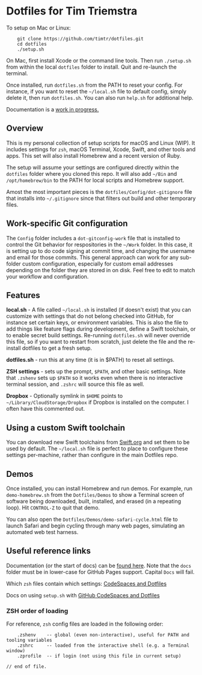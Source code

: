 # Dotfiles for Tim Triemstra

To setup on Mac or Linux:

```shell
    git clone https://github.com/timtr/dotfiles.git
    cd dotfiles
    ./setup.sh
```

On Mac, first install Xcode or the command line tools. Then run `./setup.sh` from within the local `dotfiles` folder to install. Quit and re-launch the terminal. 

Once installed, run `dotfiles.sh` from the PATH to reset your config. For instance, if you want to reset the `~/local.sh` file to default config, simply delete it, then run `dotfiles.sh`. You can also run `help.sh` for additional help.

Documentation is a [work in progress.](https://timtr.github.io/dotfiles/)


## Overview

This is my personal collection of setup scripts for macOS and Linux (WIP). It includes settings for `zsh`, macOS Terminal, Xcode, Swift, and other tools and apps. This set will also install Homebrew and a recent version of Ruby.

The setup will assume your settings are configured directly within the `dotfiles` folder where you cloned this repo. It will also add `~/Bin` and `/opt/homebrew/bin` to the PATH for local scripts and Homebrew support.

Amost the most important pieces is the `dotfiles/Config/dot-gitignore` file that installs into `~/.gitignore` since that filters out build and other temporary files.


## Work-specific Git configuration

The `Config` folder includes a `dot-gitconfig-work` file that is installed to control the Git behavior for respositories in the `~/Work` folder. In this case, it is setting up to do code signing at commit time, and changing the username and email for those commits. This general approach can work for any sub-folder custom configuration, especially for custom email addresses depending on the folder they are stored in on disk. Feel free to edit to match your workflow and configuration.


## Features

**local.sh** - A file called `~/local.sh` is installed (if doesn't exist) that you can customize with settings that do not belong checked into GitHub, for instance set certain keys, or environment variables. This is also the file to add things like feature flags during development, define a Swift toolchain, or to enable secret build settings. Re-running `dotfiles.sh` will never override this file, so if you want to restart from scratch, just delete the file and the re-install dotfiles to get a fresh setup.

**dotfiles.sh** - run this at any time (it is in $PATH) to reset all settings.

**ZSH settings** - sets up the prompt, `$PATH`, and other basic settings. Note that `.zshenv` sets up `$PATH` so it works even when there is no interactive terminal session, and `.zshrc` will source this file as well.

**Dropbox** - Optionally symlink in `$HOME` points to `~/Library/CloudStorage/Dropbox` if Dropbox is installed on the computer. I often have this commented out.


## Using a custom Swift toolchain

You can download new Swift toolchains from [Swift.org](https://swift.org/download/#snapshots) and set them to be used by default.  The `~/local.sh` file is perfect to place to configure these settings per-machine, rather than configure in the main Dotfiles repo.

## Demos

Once installed, you can install Homebrew and run demos. For example, run `demo-homebrew.sh` from the `Dotfiles/Demos` to show a Terminal screen of software being downloaded, built, installed, and erased (in a repeating loop). Hit `CONTROL-Z` to quit that demo.

You can also open the `Dotfiles/Demos/demo-safari-cycle.html` file to launch Safari and begin cycling through many web pages, simulating an automated web test harness.


## Useful reference links

Documentation (or the start of docs) can be [found here](https://timtr.github.io/Dotfiles/docs/). Note that the `docs` folder must be in lower-case for GitHub Pages support. Capital `Docs` will fail.

Which `zsh` files contain which settings: [CodeSpaces and Dotfiles](https://unix.stackexchange.com/questions/71253/what-should-shouldnt-go-in-zshenv-zshrc-zlogin-zprofile-zlogout)

Docs on using `setup.sh` with [GitHub CodeSpaces and Dotfiles](https://docs.github.com/en/codespaces/customizing-your-codespace/personalizing-codespaces-for-your-account)


### ZSH order of loading

For reference, `zsh` config files are loaded in the following order:

``` shell
    .zshenv    -- global (even non-interactive), useful for PATH and tooling variables
    .zshrc     -- loaded from the interactive shell (e.g. a Terminal window)
    .zprofile  -- if login (not using this file in current setup)
```

`// end of file.`
